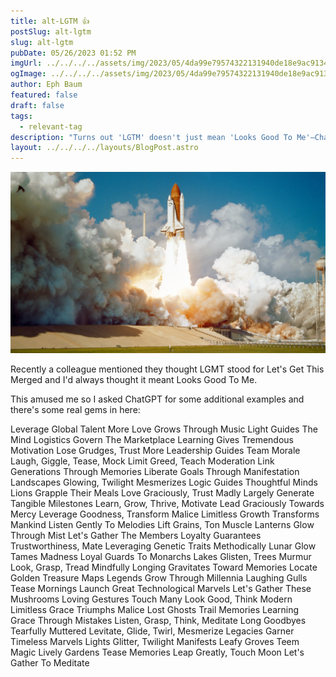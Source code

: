 ```yaml
---
title: alt-LGTM 👍
postSlug: alt-lgtm
slug: alt-lgtm
pubDate: 05/26/2023 01:52 PM
imgUrl: ../../../../assets/img/2023/05/4da99e79574322131940de18e9ac91348b0d1356.jpeg
ogImage: ../../../../assets/img/2023/05/4da99e79574322131940de18e9ac91348b0d1356.jpeg
author: Eph Baum
featured: false
draft: false
tags:
  - relevant-tag
description: "Turns out 'LGTM' doesn't just mean 'Looks Good To Me'—ChatGPT reveals 50+ hilarious alternative meanings from 'Let's Gather These Mushrooms' to 'Lions Grapple Their Meals.' Because sometimes code reviews need a little levity."
layout: ../../../../layouts/BlogPost.astro
---
```


![Featured Image](../../../../assets/img/2023/05/4da99e79574322131940de18e9ac91348b0d1356.jpeg)

Recently a colleague mentioned they thought LGMT stood for Let's Get This Merged and I'd always thought it meant Looks Good To Me.

This amused me so I asked ChatGPT for some additional examples and there's some real gems in here:

Leverage Global Talent More
Love Grows Through Music
Light Guides The Mind
Logistics Govern The Marketplace
Learning Gives Tremendous Motivation
Lose Grudges, Trust More
Leadership Guides Team Morale
Laugh, Giggle, Tease, Mock
Limit Greed, Teach Moderation
Link Generations Through Memories
Liberate Goals Through Manifestation
Landscapes Glowing, Twilight Mesmerizes
Logic Guides Thoughtful Minds
Lions Grapple Their Meals
Love Graciously, Trust Madly
Largely Generate Tangible Milestones
Learn, Grow, Thrive, Motivate
Lead Graciously Towards Mercy
Leverage Goodness, Transform Malice
Limitless Growth Transforms Mankind
Listen Gently To Melodies
Lift Grains, Ton Muscle
Lanterns Glow Through Mist
Let's Gather The Members
Loyalty Guarantees Trustworthiness, Mate
Leveraging Genetic Traits Methodically
Lunar Glow Tames Madness
Loyal Guards To Monarchs
Lakes Glisten, Trees Murmur
Look, Grasp, Tread Mindfully
Longing Gravitates Toward Memories
Locate Golden Treasure Maps
Legends Grow Through Millennia
Laughing Gulls Tease Mornings
Launch Great Technological Marvels
Let's Gather These Mushrooms
Loving Gestures Touch Many
Look Good, Think Modern
Limitless Grace Triumphs Malice
Lost Ghosts Trail Memories
Learning Grace Through Mistakes
Listen, Grasp, Think, Meditate
Long Goodbyes Tearfully Muttered
Levitate, Glide, Twirl, Mesmerize
Legacies Garner Timeless Marvels
Lights Glitter, Twilight Manifests
Leafy Groves Teem Magic
Lively Gardens Tease Memories
Leap Greatly, Touch Moon
Let's Gather To Meditate
